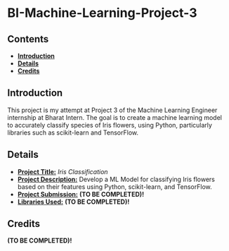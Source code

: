 <h1><b>BI-Machine-Learning-Project-3</b></h1>

<h2><b>Contents</b></h2>

- [**Introduction**](#introduction)
- [**Details**](#details)
- [**Credits**](#credits)

## **Introduction**
This project is my attempt at Project 3 of the Machine Learning Engineer internship at Bharat Intern. The goal is to create a machine learning model to accurately classify species of Iris flowers, using Python, particularly libraries such as scikit-learn and TensorFlow.

## **Details**
* **<u>Project Title:</u>** *Iris Classification*
* **<u>Project Description:</u>** Develop a ML Model for classifying Iris flowers based on their features using Python, scikit-learn, and TensorFlow.
* **<u>Project Submission:</u>** **(TO BE COMPLETED)!**
* **<u>Libraries Used:</u>** **(TO BE COMPLETED)!**

## **Credits**
**(TO BE COMPLETED)!**